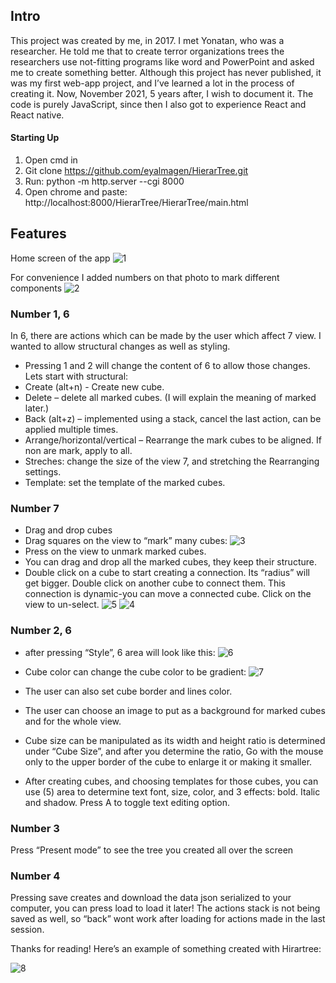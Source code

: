 ## Intro
This project was created by me, in 2017. I met Yonatan, who was a researcher. He told me that to create terror organizations trees the researchers use not-fitting programs like word and PowerPoint and asked me to create something better.
Although this project has never published, it was my first web-app project, and I’ve learned a lot in the process of creating it. Now, November 2021, 5 years after, I wish to document it.
The code is purely JavaScript, since then I also got to experience React and React native.

#### Starting Up
1)	Open cmd in <some directory>
2)	Git clone https://github.com/eyalmagen/HierarTree.git
3)	Run: python -m http.server --cgi 8000
4)	Open chrome and paste: http://localhost:8000/HierarTree/HierarTree/main.html
## Features
Home screen of the app
![1](https://user-images.githubusercontent.com/37387511/149121632-288067e0-8e0a-4c4c-8833-d327d71d3d51.png)

 For convenience I added numbers on that photo to mark different components
 ![2](https://user-images.githubusercontent.com/37387511/149138601-3557f4af-0ca6-4cff-ba99-321ec56bcd15.png)
### Number 1, 6

 In 6, there are actions which can be made by the user which affect 7 view.
I wanted to allow structural changes as well as styling. 
- Pressing 1 and 2 will change the content of 6 to allow those changes.
Lets start with structural:
- Create (alt+n) - Create new cube.
- Delete – delete all marked cubes. (I will explain the meaning of marked later.)
- Back (alt+z) – implemented using a stack, cancel the last action, can be applied multiple times.
- Arrange/horizontal/vertical – Rearrange the mark cubes to be aligned. If non are mark, apply to all.
- Streches: change the size of the view 7, and stretching the Rearranging settings.
- Template: set the template of the marked cubes.

 
 ### Number 7
-	Drag and drop cubes
-	Drag squares on the view to “mark” many cubes:
![3](https://user-images.githubusercontent.com/37387511/149144354-dda654b4-40ea-45d7-8de6-2a8ba40fe182.jpg)
-	Press on the view to unmark marked cubes.
-	You can drag and drop all the marked cubes, they keep their structure.
-	Double click on a cube to start creating a connection. 
 Its “radius” will get bigger. Double click on another cube to connect them. 
 This connection is dynamic-you can move a connected cube. Click on the view to un-select. 
![5](https://user-images.githubusercontent.com/37387511/149144450-2f9e5c69-cc1f-4753-913d-66c9dfc04381.png)
![4](https://user-images.githubusercontent.com/37387511/149144455-e4749c84-a146-4579-9f1e-77d466b0172b.png)

 ### Number 2, 6
- after pressing “Style”, 6 area will look like this:
 ![6](https://user-images.githubusercontent.com/37387511/149145058-7518af0d-3d96-4130-afa1-bc379fd81b56.png)
 
-	Cube color can change the cube color to be gradient:
 ![7](https://user-images.githubusercontent.com/37387511/149145143-573b08e4-42f6-4202-8850-6591699fada5.png)
 
-	The user can also set cube border and lines color.
-	The user can choose an image to put as a background for marked cubes and for the whole view.
-	Cube size can be manipulated as its width and height ratio is determined under “Cube Size”, and after you determine the ratio, Go with the mouse only to the upper border of the cube to enlarge it or making it smaller.
-	After creating cubes, and choosing templates for those cubes, you can use (5) area to determine text font, size, color, and 3 effects: bold. Italic and shadow. Press A to toggle text editing option.

### Number 3
Press “Present mode” to see the tree you created all over the screen

### Number 4
Pressing save creates and download the data json serialized to your computer, you can press load to load it later!
The actions stack is not being saved as well, so “back” wont work after loading for actions made in the last session.

Thanks for reading!
Here’s an example of something created with Hirartree:

 
 
 ![8](https://user-images.githubusercontent.com/37387511/149145273-62d4b627-be3f-4b16-bc52-4df5b86a02e9.png)

 

 
